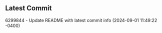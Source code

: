 
## Latest Commit
6299844 - Update README with latest commit info (2024-09-01 11:49:22 -0400) <Yunxi-Zhou>
